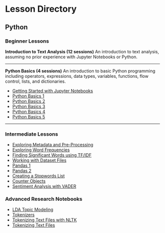 # Lesson Directory

## Python

### Beginner Lessons
**Introduction to Text Analysis (12 sessions)** An introduction to text analysis, assuming no prior experience with Jupyter Notebooks or Python. 
___
**Python Basics (4 sessions)** An introduction to basic Python programming including operators, expressions, data types, variables, functions, flow control, lists, and dictionaries.
* [Getting Started with Jupyter Notebooks](../getting-started-with-jupyter.ipynb)
* [Python Basics 1](../python-basics-1.ipynb)
* [Python Basics 2](../python-basics-2.ipynb)
* [Python Basics 3](../python-basics-3.ipynb)
* [Python Basics 4](../python-basics-4.ipynb)
* [Python Basics 5](../python-basics-5.ipynb)
___

### Intermediate Lessons
* [Exploring Metadata and Pre-Processing](../exploring-metadata.ipynb)
* [Exploring Word Frequencies](../exploring-word-frequencies.ipynb)
* [Finding Significant Words using TF/IDF](../finding-significant-terms.ipynb)
* [Working with Dataset Files](../working-with-dataset-files.ipynb)
* [Pandas 1](../pandas-1.ipynb)
* [Pandas 2](../pandas-2.ipynb)
* [Creating a Stopwords List](../creating-stopwords-list.ipynb)
* [Counter Objects](../counter-objects.ipynb)
* [Sentiment Analysis with VADER](../sentiment-analysis-with-vader.ipynb)

### Advanced Research Notebooks
* [LDA Topic Modeling](../topic-modeling.ipynb)
* [Tokenizers](../tokenizers.ipynb)
* [Tokenizing Text Files with NLTK](../tokenize-text-files-with-nltk.ipynb)
* [Tokenizing Text Files](../tokenizing-text-files.ipynb)

```python

```
